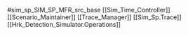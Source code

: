 #sim_sp_SIM_SP_MFR_src_base
[[Sim_Time_Controller]]
[[Scenario_Maintainer]]
[[Trace_Manager]]
[[Sim_Sp.Trace]]
[[Hrk_Detection_Simulator.Operations]]
